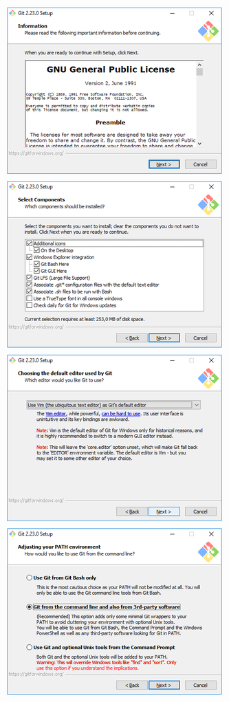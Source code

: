 ![01](gambar/instal1.png)

![02](gambar/instal2.png)

![03](gambar/instal3.png)

![04](gambar/instal4.png)
